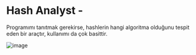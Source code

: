 <b><h1>Hash Analyst -</h1></b>

Programımı tanıtmak gerekirse, hashlerin hangi algoritma olduğunu tespit eden bir araçtır, kullanımı da çok basittir.

![image](https://github.com/user-attachments/assets/92600c2f-321a-42f6-9c9d-ef69a992bac1)

